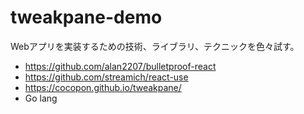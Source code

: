 # tweakpane-demo

Webアプリを実装するための技術、ライブラリ、テクニックを色々試す。

- https://github.com/alan2207/bulletproof-react
- https://github.com/streamich/react-use
- https://cocopon.github.io/tweakpane/
- Go lang